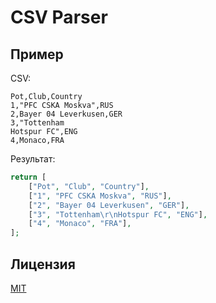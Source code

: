 # CSV Parser

## Пример

CSV:
```csv
Pot,Club,Country
1,"PFC CSKA Moskva",RUS
2,Bayer 04 Leverkusen,GER
3,"Tottenham
Hotspur FC",ENG
4,Monaco,FRA
```

Результат:
```php
return [
    ["Pot", "Club", "Country"],
    ["1", "PFC CSKA Moskva", "RUS"],
    ["2", "Bayer 04 Leverkusen", "GER"],
    ["3", "Tottenham\r\nHotspur FC", "ENG"],
    ["4", "Monaco", "FRA"],
];
```

## Лицензия
[MIT](LICENSE.md)